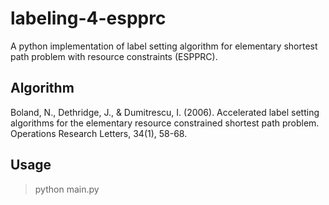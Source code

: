 # labeling-4-espprc

A python implementation of label setting algorithm for elementary shortest path problem with 
resource constraints (ESPPRC).

## Algorithm
Boland, N., Dethridge, J., & Dumitrescu, I. (2006). Accelerated label setting algorithms 
for the elementary resource constrained shortest path problem. Operations Research Letters, 
34(1), 58-68.

## Usage
> python main.py
